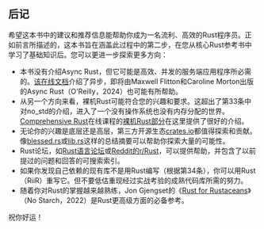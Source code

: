 ## 后记

希望这本书中的建议和推荐信息能帮助你成为一名流利、高效的Rust程序员。正如前言所描述的，这本书旨在涵盖此过程中的第二步，在您从核心Rust参考书中学习了基础知识后。您可以更进一步探索更多方向：

* 本书没有介绍Async Rust，但它可能是高效、并发的服务端应用程序所必需的。[该在线文档](https://rust-lang.github.io/async-book/)介绍了异步，即将由Maxwell Flitton和Caroline Morton出版的Async Rust（O'Reilly，2024）也可能有所帮助。
* 从另一个方向来看，裸机Rust可能符合您的兴趣和要求。这超出了第33条中对no_std的介绍，进入了一个没有操作系统也没有内存分配的世界。[Comprehensive Rust](https://google.github.io/comprehensive-rust)在线课程的[裸机Rust部分](https://google.github.io/comprehensive-rust/bare-metal.html)在这里提供了很好的介绍。
* 无论你的兴趣是底层还是高层，第三方开源生态[crates.io](https://crates.io/)都值得探索和贡献。像[blessed.rs](https://blessed.rs/)或[lib.rs](https://lib.rs/)这样的总结摘要可以帮助你探索大量的可能性。
* Rust论坛，如[Rust语言论坛](https://users.rust-lang.org/)或[Reddit的r/Rust](https://reddit.com/r/rust)，可以提供帮助，并包含了以前提过的问题和回答的可搜索索引。
* 如果你发现自己依赖的现有库不是用Rust编写（根据第34条），你可以用Rust（RiiR）重写它。但不要低估重现经过实战考验的成熟代码库所需的努力。
* 随着你对Rust的掌握越来越熟练，Jon Gjengset的《[Rust for Rustaceans](https://rust-for-rustaceans.com/)》（No Starch，2022）是Rust更高级方面的必备参考。

祝你好运！
